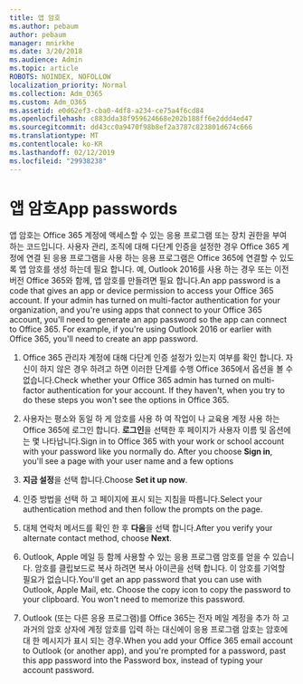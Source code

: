 ```yaml
---
title: 앱 암호
ms.author: pebaum
author: pebaum
manager: mnirkhe
ms.date: 3/20/2018
ms.audience: Admin
ms.topic: article
ROBOTS: NOINDEX, NOFOLLOW
localization_priority: Normal
ms.collection: Adm_O365
ms.custom: Adm_O365
ms.assetid: e0d62ef3-cba0-4df8-a234-ce75a4f6cd84
ms.openlocfilehash: c883dda38f959624668e202b188ff6e2ddd4ed47
ms.sourcegitcommit: dd43cc0a9470f98b8ef2a3787c823801d674c666
ms.translationtype: MT
ms.contentlocale: ko-KR
ms.lasthandoff: 02/12/2019
ms.locfileid: "29938238"
---
```

# <a name="app-passwords"></a><span data-ttu-id="e1e7f-102">앱 암호</span><span class="sxs-lookup"><span data-stu-id="e1e7f-102">App passwords</span></span>

<span data-ttu-id="e1e7f-p101">앱 암호는 Office 365 계정에 액세스할 수 있는 응용 프로그램 또는 장치 권한을 부여 하는 코드입니다. 사용자 관리, 조직에 대해 다단계 인증을 설정한 경우 Office 365 계정에 연결 된 응용 프로그램을 사용 하는 응용 프로그램은 Office 365에 연결할 수 있도록 앱 암호를 생성 하는데 필요 합니다. 예, Outlook 2016를 사용 하는 경우 또는 이전 버전 Office 365와 함께, 앱 암호를 만들려면 필요 합니다.</span><span class="sxs-lookup"><span data-stu-id="e1e7f-p101">An app password is a code that gives an app or device permission to access your Office 365 account. If your admin has turned on multi-factor authentication for your organization, and you're using apps that connect to your Office 365 account, you'll need to generate an app password so the app can connect to Office 365. For example, if you're using Outlook 2016 or earlier with Office 365, you'll need to create an app password.</span></span>
  
1. <span data-ttu-id="e1e7f-p102">Office 365 관리자 계정에 대해 다단계 인증 설정가 있는지 여부를 확인 합니다. 자신이 하지 않은 경우 하려고 하면 이러한 단계를 수행 Office 365에서 옵션을 볼 수 없습니다.</span><span class="sxs-lookup"><span data-stu-id="e1e7f-p102">Check whether your Office 365 admin has turned on multi-factor authentication for your account. If they haven't, when you try to do these steps you won't see the options in Office 365.</span></span>
    
2. <span data-ttu-id="e1e7f-p103">사용자는 평소와 동일 하 게 암호를 사용 하 여 작업이 나 교육용 계정 사용 하는 Office 365에 로그인 합니다. **로그인**을 선택한 후 페이지가 사용자 이름 및 옵션에는 몇 나타납니다.</span><span class="sxs-lookup"><span data-stu-id="e1e7f-p103">Sign in to Office 365 with your work or school account with your password like you normally do. After you choose **Sign in**, you'll see a page with your user name and a few options</span></span> 
    
3. <span data-ttu-id="e1e7f-110">**지금 설정**을 선택 합니다.</span><span class="sxs-lookup"><span data-stu-id="e1e7f-110">Choose **Set it up now**.</span></span> 
    
4. <span data-ttu-id="e1e7f-111">인증 방법을 선택 하 고 페이지에 표시 되는 지침을 따릅니다.</span><span class="sxs-lookup"><span data-stu-id="e1e7f-111">Select your authentication method and then follow the prompts on the page.</span></span>
    
5. <span data-ttu-id="e1e7f-112">대체 연락처 메서드를 확인 한 후 **다음**을 선택 합니다.</span><span class="sxs-lookup"><span data-stu-id="e1e7f-112">After you verify your alternate contact method, choose **Next**.</span></span> 
    
6. <span data-ttu-id="e1e7f-p104">Outlook, Apple 메일 등 함께 사용할 수 있는 응용 프로그램 암호를 얻을 수 있습니다. 암호를 클립보드로 복사 하려면 복사 아이콘을 선택 합니다. 이 암호를 기억할 필요가 없습니다.</span><span class="sxs-lookup"><span data-stu-id="e1e7f-p104">You'll get an app password that you can use with Outlook, Apple Mail, etc. Choose the copy icon to copy the password to your clipboard. You won't need to memorize this password.</span></span> 
    
7. <span data-ttu-id="e1e7f-115">Outlook (또는 다른 응용 프로그램)를 Office 365는 전자 메일 계정을 추가 하 고 과거의 암호 상자에 계정 암호를 입력 하는 대신에이 응용 프로그램 암호는 암호에 대 한 메시지가 표시 되는 경우.</span><span class="sxs-lookup"><span data-stu-id="e1e7f-115">When you add your Office 365 email account to Outlook (or another app), and you're prompted for a password, past this app password into the Password box, instead of typing your account password.</span></span> 
    

